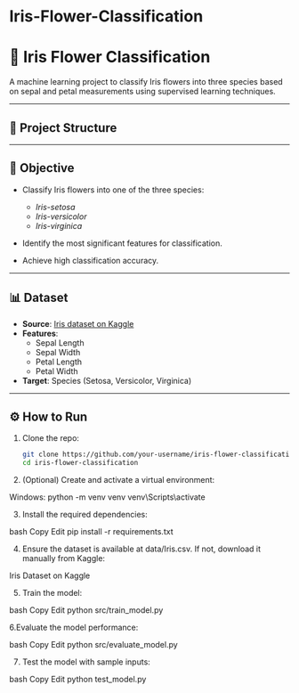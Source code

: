 # Iris-Flower-Classification
# 🌸 Iris Flower Classification

A machine learning project to classify Iris flowers into three species based on sepal and petal measurements using supervised learning techniques.

---

## 📁 Project Structure


---

## 📌 Objective

- Classify Iris flowers into one of the three species:
  - *Iris-setosa*
  - *Iris-versicolor*
  - *Iris-virginica*

- Identify the most significant features for classification.

- Achieve high classification accuracy.

---

## 📊 Dataset

- **Source**: [Iris dataset on Kaggle](https://www.kaggle.com/uciml/iris)
- **Features**:
  - Sepal Length
  - Sepal Width
  - Petal Length
  - Petal Width
- **Target**: Species (Setosa, Versicolor, Virginica)

---

## ⚙️ How to Run

1. Clone the repo:

   ```bash
   git clone https://github.com/your-username/iris-flower-classification.git
   cd iris-flower-classification
2. (Optional) Create and activate a virtual environment:

Windows: python -m venv venv
venv\Scripts\activate

3. Install the required dependencies:

bash
Copy
Edit
pip install -r requirements.txt

4. Ensure the dataset is available at data/Iris.csv. If not, download it manually from Kaggle:

Iris Dataset on Kaggle

5. Train the model:

bash
Copy
Edit
python src/train_model.py

6.Evaluate the model performance:

bash
Copy
Edit
python src/evaluate_model.py

7. Test the model with sample inputs:

bash
Copy
Edit
python test_model.py
